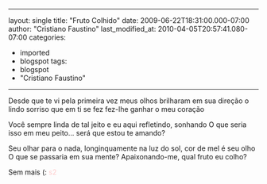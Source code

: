 
---
layout: single
title: "Fruto Colhido"
date: 2009-06-22T18:31:00.000-07:00
author: "Cristiano Faustino"
last_modified_at: 2010-04-05T20:57:41.080-07:00
categories:
  - imported
  - blogspot
tags:
  - blogspot
  - "Cristiano Faustino"
---

Desde que te vi pela primeira vez
meus olhos brilharam em sua direção
o lindo sorriso que em ti se fez
fez-lhe ganhar o meu coração

Você sempre linda de tal jeito
e eu aqui refletindo, sonhando
O que seria isso em meu peito...
será que estou te amando?

Seu olhar para o nada, longinquamente
na luz do sol, cor de mel é seu olho
O que se passaria em sua mente?
Apaixonando-me, qual fruto eu colho?



Sem mais (:
<span style="color: rgb(255, 204, 204);">s2